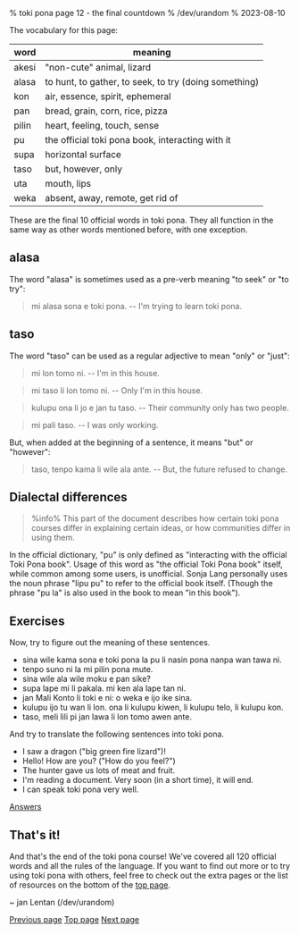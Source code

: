 % toki pona page 12 - the final countdown
% /dev/urandom
% 2023-08-10

The vocabulary for this page:

| word  | meaning                          |
|-------|----------------------------------|
| akesi | "non-cute" animal, lizard        |
| alasa | to hunt, to gather, to seek, to try (doing something) |
| kon   | air, essence, spirit, ephemeral  |
| pan   | bread, grain, corn, rice, pizza  |
| pilin | heart, feeling, touch, sense     |
| pu    | the official toki pona book, interacting with it |
| supa  | horizontal surface               |
| taso  | but, however, only               |
| uta   | mouth, lips                      |
| weka  | absent, away, remote, get rid of |

These are the final 10 official words in toki pona. They all function in the
same way as other words mentioned before, with one exception.

## alasa

The word "alasa" is sometimes used as a pre-verb meaning "to seek" or "to try":

> mi alasa sona e toki pona. -- I'm trying to learn toki pona.

## taso

The word "taso" can be used as a regular adjective to mean "only" or "just":

> mi lon tomo ni. -- I'm in this house.

> mi taso li lon tomo ni. -- Only I'm in this house.

> kulupu ona li jo e jan tu taso. -- Their community only has two people.

> mi pali taso. -- I was only working.

But, when added at the beginning of a sentence, it means "but" or "however":

> taso, tenpo kama li wile ala ante. -- But, the future refused to change.

## Dialectal differences

> %info%
> This part of the document describes how certain toki pona courses differ in
> explaining certain ideas, or how communities differ in using them.

In the official dictionary, "pu" is only defined as "interacting with the
official Toki Pona book". Usage of this word as "the official Toki Pona book"
itself, while common among some users, is unofficial. Sonja Lang personally
uses the noun phrase "lipu pu" to refer to the official book itself. (Though the
phrase "pu la" is also used in the book to mean "in this book").

## Exercises

Now, try to figure out the meaning of these sentences.

* sina wile kama sona e toki pona la pu li nasin pona nanpa wan tawa ni.
* tenpo suno ni la mi pilin pona mute.
* sina wile ala wile moku e pan sike?
* supa lape mi li pakala. mi ken ala lape tan ni.
* jan Mali Konto li toki e ni: o weka e ijo ike sina.
* kulupu ijo tu wan li lon. ona li kulupu kiwen, li kulupu telo, li kulupu kon.
* taso, meli lili pi jan lawa li lon tomo awen ante.

And try to translate the following sentences into toki pona.

* I saw a dragon ("big green fire lizard")!
* Hello! How are you? ("How do you feel?")
* The hunter gave us lots of meat and fruit.
* I'm reading a document. Very soon (in a short time), it will end.
* I can speak toki pona very well.

[Answers](id_answers.html#p12)

## That's it!

And that's the end of the toki pona course! We've covered all 120 official words
and all the rules of the language. If you want to find out more or to try using
toki pona with others, feel free to check out the extra pages or the list of
resources on the bottom of the [top page](id_index.html).

~ jan Lentan (/dev/urandom)

[Previous page](id_11.html) [Top page](id_index.html) [Next page](id_13.html)
